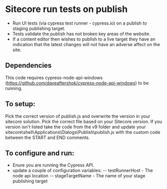 # Sitecore run tests on publish

- Run UI tests (via cypress test runner - cypress.io) on a publish to staging publishing target.
- Tests validate the publish has not broken key areas of the website.
- If a content editor then wishes to publish to a live target they have an indication that the latest changes will not have an adverse affect on the site.



## Dependencies

This code requires cypress-node-api-windows (https://github.com/daveaftershok/cypress-node-api-windows) to be running.

## To setup:

Pick the correct version of publish.js and overwrite the version in your sitecore solution. Pick the correct file based on your Sitecore version. If you version isn't listed take the code from the v9 folder and update your sitecore\shell\Applications\Dialogs\Publish\publish.js with the custom code between the START and END comments.

## To configure and run:

- Enure you are running the Cypress API.
- update a couple of configuration variables:
-- testRunnerHost - The node api location
-- stageTargetName - The name of your stage publishing target


